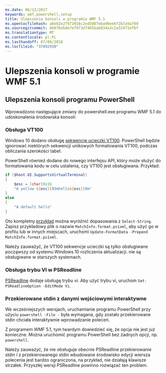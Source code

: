 ```yaml
---
ms.date: 06/12/2017
keywords: wmf,powershell,setup
title: Ulepszenia konsoli w programie WMF 5.1
ms.openlocfilehash: a8e82e2f973916c2ed5007eba90ee6f2b7a9a769
ms.sourcegitcommit: 8b076ebde7ef971d7465bab834a3c2a32471ef6f
ms.translationtype: MT
ms.contentlocale: pl-PL
ms.lasthandoff: 07/06/2018
ms.locfileid: "37892930"
---
```

# <a name="console-improvements-in-wmf-51"></a>Ulepszenia konsoli w programie WMF 5.1

## <a name="powershell-console-improvements"></a>Ulepszenia konsoli programu PowerShell

Wprowadzono następujące zmiany do powershell.exe programu WMF 5.1 do udoskonalenia środowiska konsoli:

### <a name="vt100-support"></a>Obsługa VT100

Windows 10 dodano obsługę [sekwencje ucieczki VT100](/windows/console/console-virtual-terminal-sequences).
PowerShell będzie ignorować niektórych sekwencji unikowych formatowania VT100, podczas obliczania szerokości tabel.

PowerShell również dodane do nowego interfejsu API, który może służyć do formatowania kodu w celu ustalenia, czy VT100 jest obsługiwana.
Przykład:

```powershell
if ($host.UI.SupportsVirtualTerminal)
{
    $esc = [char]0x1b
    "A yellow ${esc}[93mhello${esc}[0m"
}
else
{
    "A default hello"
}
```

Oto kompletny [przykład](https://gist.github.com/lzybkr/dcb973dccd54900b67783c48083c28f7) można wyróżnić dopasowania z `Select-String`.
Zapisz przykładowy plik o nazwie `MatchInfo.format.ps1xml`, aby użyć go w profilu lub w innych miejscach, uruchomi `Update-FormatData -Prepend MatchInfo.format.ps1xml`.

Należy zauważyć, że VT100 sekwencje ucieczki są tylko obsługiwane począwszy od systemu Windows 10 rozliczenia aktualizacji. nie są obsługiwane w starszych systemach.

### <a name="vi-mode-support-in-psreadline"></a>Obsługa trybu VI w PSReadline

[PSReadline](https://github.com/lzybkr/PSReadLine) dodaje obsługę trybu vi. Aby użyć trybu vi, uruchom `Set-PSReadlineOption -EditMode Vi`.

### <a name="redirected-stdin-with-interactive-input"></a>Przekierowane stdin z danymi wejściowymi interaktywne

We wcześniejszych wersjach, uruchamianie programu PowerShell przy użyciu `powershell -File -` była wymagana, gdy zostało przekierowane stdin chciała interaktywnie wprowadzanie poleceń.

Z programem WMF 5.1, tym twardym dowiedzieć się, że opcja nie jest już konieczne.
Można uruchomić programu PowerShell bez żadnych opcji, np. `powershell`.

Należy zauważyć, że nie obsługuje obecnie PSReadline przekierowanie stdin i z przekierowanego stdin wbudowane środowisko edycji wiersza polecenia jest bardzo ograniczona, na przykład, nie działają klawisze strzałek.
Przyszłej wersji PSReadline powinno rozwiązać ten problem.